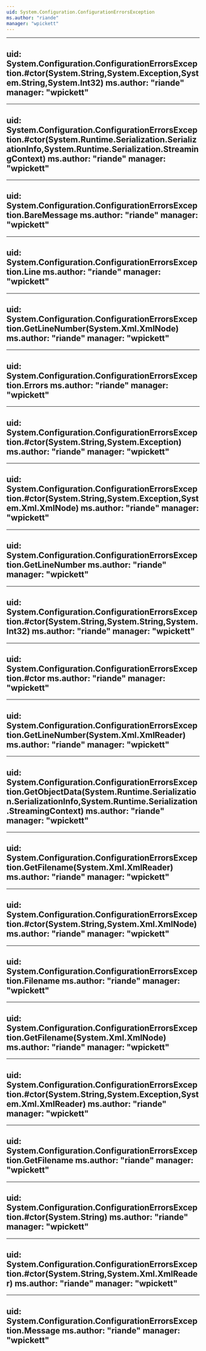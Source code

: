 ```yaml
---
uid: System.Configuration.ConfigurationErrorsException
ms.author: "riande"
manager: "wpickett"
---
```


---
uid: System.Configuration.ConfigurationErrorsException.#ctor(System.String,System.Exception,System.String,System.Int32)
ms.author: "riande"
manager: "wpickett"
---

---
uid: System.Configuration.ConfigurationErrorsException.#ctor(System.Runtime.Serialization.SerializationInfo,System.Runtime.Serialization.StreamingContext)
ms.author: "riande"
manager: "wpickett"
---

---
uid: System.Configuration.ConfigurationErrorsException.BareMessage
ms.author: "riande"
manager: "wpickett"
---

---
uid: System.Configuration.ConfigurationErrorsException.Line
ms.author: "riande"
manager: "wpickett"
---

---
uid: System.Configuration.ConfigurationErrorsException.GetLineNumber(System.Xml.XmlNode)
ms.author: "riande"
manager: "wpickett"
---

---
uid: System.Configuration.ConfigurationErrorsException.Errors
ms.author: "riande"
manager: "wpickett"
---

---
uid: System.Configuration.ConfigurationErrorsException.#ctor(System.String,System.Exception)
ms.author: "riande"
manager: "wpickett"
---

---
uid: System.Configuration.ConfigurationErrorsException.#ctor(System.String,System.Exception,System.Xml.XmlNode)
ms.author: "riande"
manager: "wpickett"
---

---
uid: System.Configuration.ConfigurationErrorsException.GetLineNumber
ms.author: "riande"
manager: "wpickett"
---

---
uid: System.Configuration.ConfigurationErrorsException.#ctor(System.String,System.String,System.Int32)
ms.author: "riande"
manager: "wpickett"
---

---
uid: System.Configuration.ConfigurationErrorsException.#ctor
ms.author: "riande"
manager: "wpickett"
---

---
uid: System.Configuration.ConfigurationErrorsException.GetLineNumber(System.Xml.XmlReader)
ms.author: "riande"
manager: "wpickett"
---

---
uid: System.Configuration.ConfigurationErrorsException.GetObjectData(System.Runtime.Serialization.SerializationInfo,System.Runtime.Serialization.StreamingContext)
ms.author: "riande"
manager: "wpickett"
---

---
uid: System.Configuration.ConfigurationErrorsException.GetFilename(System.Xml.XmlReader)
ms.author: "riande"
manager: "wpickett"
---

---
uid: System.Configuration.ConfigurationErrorsException.#ctor(System.String,System.Xml.XmlNode)
ms.author: "riande"
manager: "wpickett"
---

---
uid: System.Configuration.ConfigurationErrorsException.Filename
ms.author: "riande"
manager: "wpickett"
---

---
uid: System.Configuration.ConfigurationErrorsException.GetFilename(System.Xml.XmlNode)
ms.author: "riande"
manager: "wpickett"
---

---
uid: System.Configuration.ConfigurationErrorsException.#ctor(System.String,System.Exception,System.Xml.XmlReader)
ms.author: "riande"
manager: "wpickett"
---

---
uid: System.Configuration.ConfigurationErrorsException.GetFilename
ms.author: "riande"
manager: "wpickett"
---

---
uid: System.Configuration.ConfigurationErrorsException.#ctor(System.String)
ms.author: "riande"
manager: "wpickett"
---

---
uid: System.Configuration.ConfigurationErrorsException.#ctor(System.String,System.Xml.XmlReader)
ms.author: "riande"
manager: "wpickett"
---

---
uid: System.Configuration.ConfigurationErrorsException.Message
ms.author: "riande"
manager: "wpickett"
---
